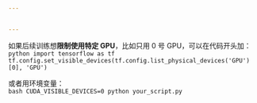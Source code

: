```yaml
---


---
```


<p>如果后续训练想<strong>限制使用特定 GPU</strong>，比如只用 0 号 GPU，可以在代码开头加：<br>
<code>python import tensorflow as tf tf.config.set_visible_devices(tf.config.list_physical_devices('GPU')[0], 'GPU')</code></p>
<p>或者用环境变量：<br>
<code>bash CUDA_VISIBLE_DEVICES=0 python your_script.py</code></p>

